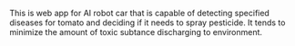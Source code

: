 This is web app for AI robot car that is capable of detecting specified diseases for tomato and deciding if it needs to spray pesticide.
It tends to minimize the amount of toxic subtance discharging to environment.
